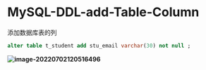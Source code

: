# MySQL-DDL-add-Table-Column

添加数据库表的列

```sql
alter table t_student add stu_email varchar(30) not null ;
```

**![image-20220702120516496](C:/Users/wangnaixing/AppData/Roaming/Typora/typora-user-images/image-20220702120516496.png)**
